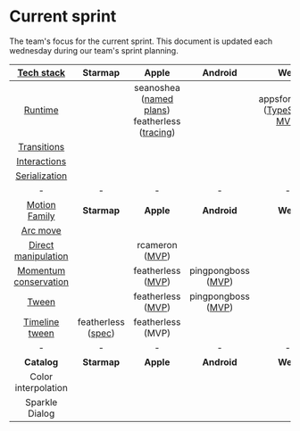 # Current sprint

The team's focus for the current sprint. This document is updated each wednesday during our team's sprint planning.

| [Tech stack](https://material-motion.gitbooks.io/material-motion-starmap/content/specifications/#tech-stack)    | Starmap | Apple | Android | Web |
|:-------------:|:-------:|:-----:|:-------:|:---:|
| [Runtime](https://material-motion.gitbooks.io/material-motion-starmap/content/specifications/runtime/)       | &nbsp;  | seanoshea ([named plans](https://github.com/material-motion/material-motion-runtime-objc/projects/4))<br/>featherless ([tracing](https://github.com/material-motion/material-motion-runtime-objc/issues/92)) | &nbsp; | appsforartists ([TypeScript MVP](https://github.com/material-motion/material-motion-experiments-js/milestone/11)) |
| [Transitions](https://material-motion.gitbooks.io/material-motion-starmap/content/specifications/transitions.html)   | &nbsp; | &nbsp; | &nbsp; | &nbsp; |
| [Interactions](https://material-motion.gitbooks.io/material-motion-starmap/content/specifications/interactions.html)  | &nbsp; | &nbsp; | &nbsp; | &nbsp; |
| [Serialization](https://material-motion.gitbooks.io/material-motion-starmap/content/specifications/serialization.html) | &nbsp; | &nbsp; | &nbsp; | &nbsp; |
| - | - | - | - | - |
| [Motion Family](https://material-motion.gitbooks.io/material-motion-starmap/content/specifications/motion-family.html)       | **Starmap** | **Apple**  | **Android** | **Web**    |
| [Arc move](https://material-motion.gitbooks.io/material-motion-starmap/content/specifications/motion_family/arc_move.html)            |  &nbsp; | &nbsp; | &nbsp; | &nbsp; |
| [Direct manipulation](https://material-motion.gitbooks.io/material-motion-starmap/content/specifications/motion_family/direct_manipulation.html) |  &nbsp; | rcameron ([MVP](https://github.com/material-motion/material-motion-family-direct-manipulation-swift/milestone/2)) | &nbsp;| &nbsp; |
| [Momentum conservation](https://material-motion.gitbooks.io/material-motion-starmap/content/specifications/motion_family/momentum_conservation.html) | &nbsp; | featherless ([MVP](https://github.com/material-motion/material-motion-family-pop-swift/projects/1)) | pingpongboss ([MVP](https://github.com/material-motion/material-motion-family-rebound-android/milestone/2)) | &nbsp; |
| [Tween](https://material-motion.gitbooks.io/material-motion-starmap/content/specifications/motion_family/tween.html)               | &nbsp; | featherless ([MVP](https://github.com/material-motion/material-motion-family-coreanimation-swift/projects/1)) |  pingpongboss ([MVP](https://github.com/material-motion/material-motion-family-tween-android/milestone/1)) | &nbsp; |
| [Timeline tween](https://material-motion.gitbooks.io/material-motion-starmap/content/specifications/motion_family/timeline_tween.html)      |  featherless ([spec](https://material-motion.gitbooks.io/material-motion-starmap/content/specifications/motion_family/timeline_tween.html)) | featherless (MVP) |  &nbsp; | &nbsp; |
| - | - | - | - | - |
| **Catalog** | **Starmap** | **Apple** | **Android** | **Web** |
|  Color interpolation | &nbsp; | &nbsp; | &nbsp; | &nbsp; |
|  Sparkle Dialog | &nbsp; | &nbsp; |  &nbsp; | &nbsp; |
